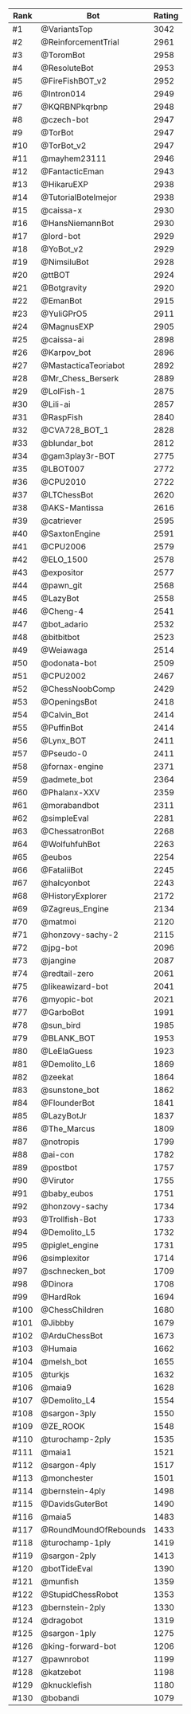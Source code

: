 Rank|Bot|Rating
---|---|---
#1|@VariantsTop|3042
#2|@ReinforcementTrial|2961
#3|@ToromBot|2958
#4|@ResoluteBot|2953
#5|@FireFishBOT_v2|2952
#6|@Intron014|2949
#7|@KQRBNPkqrbnp|2948
#8|@czech-bot|2947
#9|@TorBot|2947
#10|@TorBot_v2|2947
#11|@mayhem23111|2946
#12|@FantacticEman|2943
#13|@HikaruEXP|2938
#14|@TutorialBotelmejor|2938
#15|@caissa-x|2930
#16|@HansNiemannBot|2930
#17|@lord-bot|2929
#18|@YoBot_v2|2929
#19|@NimsiluBot|2928
#20|@ttBOT|2924
#21|@Botgravity|2920
#22|@EmanBot|2915
#23|@YuliGPrO5|2911
#24|@MagnusEXP|2905
#25|@caissa-ai|2898
#26|@Karpov_bot|2896
#27|@MastacticaTeoriabot|2892
#28|@Mr_Chess_Berserk|2889
#29|@LolFish-1|2875
#30|@Lili-ai|2857
#31|@RaspFish|2840
#32|@CVA728_BOT_1|2828
#33|@blundar_bot|2812
#34|@gam3play3r-BOT|2775
#35|@LBOT007|2772
#36|@CPU2010|2722
#37|@LTChessBot|2620
#38|@AKS-Mantissa|2616
#39|@catriever|2595
#40|@SaxtonEngine|2591
#41|@CPU2006|2579
#42|@ELO_1500|2578
#43|@expositor|2577
#44|@pawn_git|2568
#45|@LazyBot|2558
#46|@Cheng-4|2541
#47|@bot_adario|2532
#48|@bitbitbot|2523
#49|@Weiawaga|2514
#50|@odonata-bot|2509
#51|@CPU2002|2467
#52|@ChessNoobComp|2429
#53|@OpeningsBot|2418
#54|@Calvin_Bot|2414
#55|@PuffinBot|2414
#56|@Lynx_BOT|2411
#57|@Pseudo-0|2411
#58|@fornax-engine|2371
#59|@admete_bot|2364
#60|@Phalanx-XXV|2359
#61|@morabandbot|2311
#62|@simpleEval|2281
#63|@ChessatronBot|2268
#64|@WolfuhfuhBot|2263
#65|@eubos|2254
#66|@FataliiBot|2245
#67|@halcyonbot|2243
#68|@HistoryExplorer|2172
#69|@Zagreus_Engine|2134
#70|@matmoi|2120
#71|@honzovy-sachy-2|2115
#72|@jpg-bot|2096
#73|@jangine|2087
#74|@redtail-zero|2061
#75|@likeawizard-bot|2041
#76|@myopic-bot|2021
#77|@GarboBot|1991
#78|@sun_bird|1985
#79|@BLANK_BOT|1953
#80|@LeElaGuess|1923
#81|@Demolito_L6|1869
#82|@zeekat|1864
#83|@sunstone_bot|1862
#84|@FlounderBot|1841
#85|@LazyBotJr|1837
#86|@The_Marcus|1809
#87|@notropis|1799
#88|@ai-con|1782
#89|@postbot|1757
#90|@Virutor|1755
#91|@baby_eubos|1751
#92|@honzovy-sachy|1734
#93|@Trollfish-Bot|1733
#94|@Demolito_L5|1732
#95|@piglet_engine|1731
#96|@simplexitor|1714
#97|@schnecken_bot|1709
#98|@Dinora|1708
#99|@HardRok|1694
#100|@ChessChildren|1680
#101|@Jibbby|1679
#102|@ArduChessBot|1673
#103|@Humaia|1662
#104|@melsh_bot|1655
#105|@turkjs|1632
#106|@maia9|1628
#107|@Demolito_L4|1554
#108|@sargon-3ply|1550
#109|@ZE_ROOK|1548
#110|@turochamp-2ply|1535
#111|@maia1|1521
#112|@sargon-4ply|1517
#113|@monchester|1501
#114|@bernstein-4ply|1498
#115|@DavidsGuterBot|1490
#116|@maia5|1483
#117|@RoundMoundOfRebounds|1433
#118|@turochamp-1ply|1419
#119|@sargon-2ply|1413
#120|@botTideEval|1390
#121|@munfish|1359
#122|@StupidChessRobot|1353
#123|@bernstein-2ply|1330
#124|@dragobot|1319
#125|@sargon-1ply|1275
#126|@king-forward-bot|1206
#127|@pawnrobot|1199
#128|@katzebot|1198
#129|@knucklefish|1180
#130|@bobandi|1079
